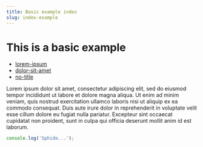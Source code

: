 ```yaml
---
title: Basic example index
slug: index-example
---
```



# This is a basic example

- [lorem-ipsum](./lorem-ipsum/index.html)
- [dolor-sit-amet](./dolor-sit-amet/index.html)
- [no-title](./no-title/index.html)

Lorem ipsum dolor sit amet, consectetur adipiscing elit, sed do eiusmod tempor incididunt ut
labore et dolore magna aliqua. Ut enim ad minim veniam, quis nostrud exercitation ullamco laboris
nisi ut aliquip ex ea commodo consequat. Duis aute irure dolor in reprehenderit in voluptate
velit esse cillum dolore eu fugiat nulla pariatur. Excepteur sint occaecat cupidatat non
proident, sunt in culpa qui officia deserunt mollit anim id est laborum.


```javascript
console.log('Sphido...');
```
